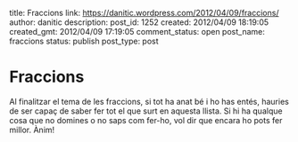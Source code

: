 title: Fraccions
link: https://danitic.wordpress.com/2012/04/09/fraccions/
author: danitic
description: 
post_id: 1252
created: 2012/04/09 18:19:05
created_gmt: 2012/04/09 17:19:05
comment_status: open
post_name: fraccions
status: publish
post_type: post

# Fraccions

Al finalitzar el tema de les fraccions, si tot ha anat bé i ho has entés, hauries de ser capaç de saber fer tot el que surt en aquesta llista. Si hi ha qualque cosa que no domines o no saps com fer-ho, vol dir que encara ho pots fer millor. Ànim!